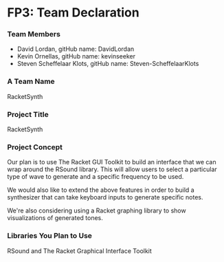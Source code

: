 # FP3: Team Declaration

### Team Members
* David Lordan, gitHub name: DavidLordan
* Kevin Ornellas, gitHub name: kevinseeker
* Steven Scheffelaar Klots, gitHub name: Steven-ScheffelaarKlots


### A Team Name
RacketSynth

### Project Title
RacketSynth

### Project Concept
Our plan is to use The Racket GUI Toolkit to build an interface that we can wrap around the RSound library. 
This will allow users to select a particular type of wave to generate and a specific frequency to be used.

We would also like to extend the above features in order to build a synthesizer that can take keyboard inputs
to generate specific notes. 

We're also considering using a Racket graphing library to show visualizations of generated tones.

### Libraries You Plan to Use 
RSound and The Racket Graphical Interface Toolkit
